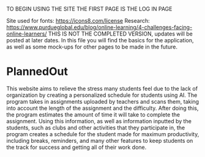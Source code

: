 TO BEGIN USING THE SITE THE FIRST PAGE IS THE LOG IN PAGE

Site used for fonts: https://icons8.com/license
Research: https://www.purdueglobal.edu/blog/online-learning/4-challenges-facing-online-learners/
THIS IS NOT THE COMPLETED VERSION, updates will be posted at later dates.
In this file you will find the basics for the application, as well as some mock-ups for other pages to be made in the future.


# PlannedOut
This website aims to relieve the stress many students feel due to the lack of organization by creating a personalized schedule for students using AI. The program takes in assignments uploaded by teachers and scans them, taking into account the length of the assignment and the difficulty. After doing this, the program estimates the amount of time it will take to complete the assignment. Using this information, as well as information inputted by the students, such as clubs and other activities that they participate in, the program creates a schedule for the student made for maximum productivity, including breaks, reminders, and many other features to keep students on the track for success and getting all of their work done.
